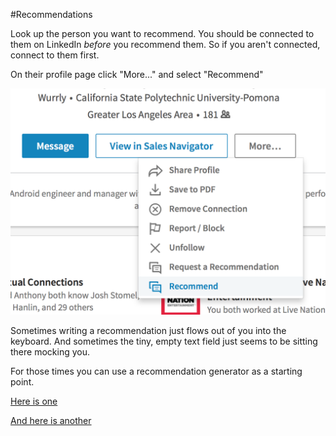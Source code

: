 #Recommendations

Look up the person you want to recommend. You should be connected to them on LinkedIn *before* you recommend them. So if you aren't connected, connect to them first.

On their profile page click "More..." and select "Recommend"

![Linked In Recommendation](images/recommend.png)

Sometimes writing a recommendation just flows out of you into the keyboard. And sometimes the tiny, empty text field just seems to be sitting there mocking you. 

For those times you can use a recommendation generator as a starting point.

[Here is one](http://linkedin.bitshare.cm/recommendations.php)

[And here is another](http://socialrecommendator.com)